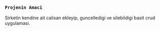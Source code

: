 ### `Projenin Amaci`

Sirketin kendine ait calisan ekleyip, guncelledigi ve silebildigi basit crud uygulamasi.